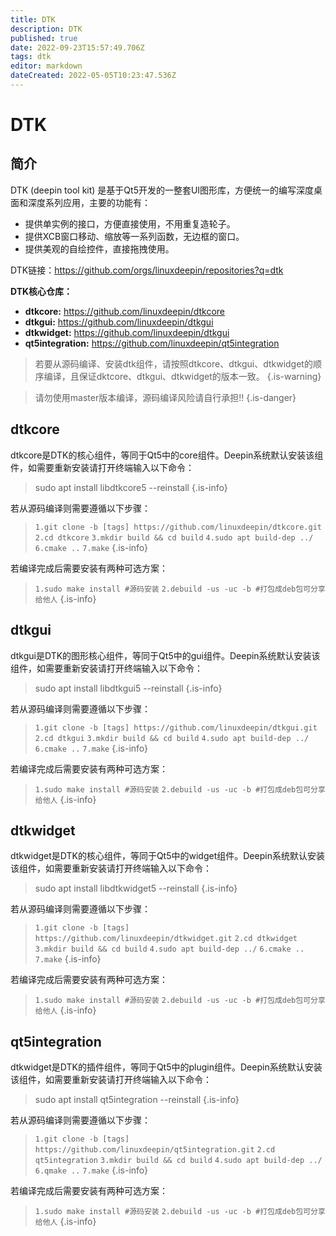 ```yaml
---
title: DTK
description: DTK
published: true
date: 2022-09-23T15:57:49.706Z
tags: dtk
editor: markdown
dateCreated: 2022-05-05T10:23:47.536Z
---
```


# DTK
## 简介
DTK (deepin tool kit) 是基于Qt5开发的一整套UI图形库，方便统一的编写深度桌面和深度系列应用，主要的功能有：

- 提供单实例的接口，方便直接使用，不用重复造轮子。
- 提供XCB窗口移动、缩放等一系列函数，无边框的窗口。
- 提供美观的自绘控件，直接拖拽使用。

DTK链接：https://github.com/orgs/linuxdeepin/repositories?q=dtk

**DTK核心仓库：**
- **dtkcore:** https://github.com/linuxdeepin/dtkcore
- **dtkgui:** https://github.com/linuxdeepin/dtkgui
- **dtkwidget:** https://github.com/linuxdeepin/dtkgui
- **qt5integration:** https://github.com/linuxdeepin/qt5integration

> 若要从源码编译、安装dtk组件，请按照dtkcore、dtkgui、dtkwidget的顺序编译，且保证dktcore、dtkgui、dtkwidget的版本一致。
{.is-warning}

> 请勿使用master版本编译，源码编译风险请自行承担!!
{.is-danger}




## dtkcore
dtkcore是DTK的核心组件，等同于Qt5中的core组件。Deepin系统默认安装该组件，如需要重新安装请打开终端输入以下命令：
> sudo apt install libdtkcore5 --reinstall
{.is-info}

若从源码编译则需要遵循以下步骤：
> `1.git clone -b [tags] https://github.com/linuxdeepin/dtkcore.git`
> `2.cd dtkcore`
> `3.mkdir build && cd build`
> `4.sudo apt build-dep ../`
> `6.cmake ..`
> `7.make`
{.is-info}

若编译完成后需要安装有两种可选方案：
> `1.sudo make install #源码安装`
> `2.debuild -us -uc -b #打包成deb包可分享给他人`
{.is-info}


## dtkgui
dtkgui是DTK的图形核心组件，等同于Qt5中的gui组件。Deepin系统默认安装该组件，如需要重新安装请打开终端输入以下命令：
> sudo apt install libdtkgui5 --reinstall
{.is-info}

若从源码编译则需要遵循以下步骤：
> `1.git clone -b [tags] https://github.com/linuxdeepin/dtkgui.git`
> `2.cd dtkgui`
> `3.mkdir build && cd build`
> `4.sudo apt build-dep ../`
> `6.cmake ..`
> `7.make`
{.is-info}

若编译完成后需要安装有两种可选方案：
> `1.sudo make install #源码安装`
> `2.debuild -us -uc -b #打包成deb包可分享给他人`
{.is-info}

## dtkwidget
dtkwidget是DTK的核心组件，等同于Qt5中的widget组件。Deepin系统默认安装该组件，如需要重新安装请打开终端输入以下命令：
> sudo apt install libdtkwidget5 --reinstall
{.is-info}

若从源码编译则需要遵循以下步骤：
> `1.git clone -b [tags] https://github.com/linuxdeepin/dtkwidget.git`
> `2.cd dtkwidget`
> `3.mkdir build && cd build`
> `4.sudo apt build-dep ../`
> `6.cmake ..`
> `7.make`
{.is-info}

若编译完成后需要安装有两种可选方案：
> `1.sudo make install #源码安装`
> `2.debuild -us -uc -b #打包成deb包可分享给他人`
{.is-info}

## qt5integration
dtkwidget是DTK的插件组件，等同于Qt5中的plugin组件。Deepin系统默认安装该组件，如需要重新安装请打开终端输入以下命令：
> sudo apt install qt5integration --reinstall
{.is-info}

若从源码编译则需要遵循以下步骤：
> `1.git clone -b [tags] https://github.com/linuxdeepin/qt5integration.git`
> `2.cd qt5integration`
> `3.mkdir build && cd build`
> `4.sudo apt build-dep ../`
> `6.qmake ..`
> `7.make`
{.is-info}

若编译完成后需要安装有两种可选方案：
> `1.sudo make install #源码安装`
> `2.debuild -us -uc -b #打包成deb包可分享给他人`
{.is-info}


